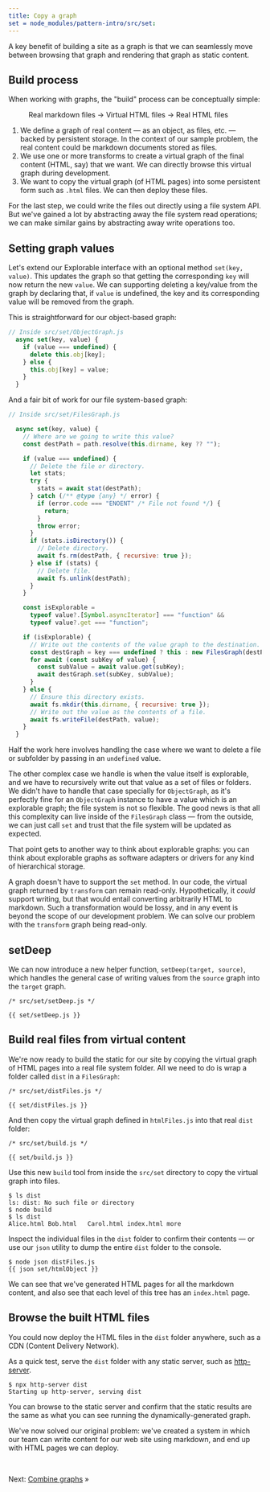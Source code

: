 ```yaml
---
title: Copy a graph
set = node_modules/pattern-intro/src/set:
---
```


A key benefit of building a site as a graph is that we can seamlessly move between browsing that graph and rendering that graph as static content.

## Build process

When working with graphs, the "build" process can be conceptually simple:

<figure>
  Real markdown files → Virtual HTML files → Real HTML files
</figure>

1. We define a graph of real content — as an object, as files, etc. — backed by persistent storage. In the context of our sample problem, the real content could be markdown documents stored as files.
1. We use one or more transforms to create a virtual graph of the final content (HTML, say) that we want. We can directly browse this virtual graph during development.
1. We want to copy the virtual graph (of HTML pages) into some persistent form such as `.html` files. We can then deploy these files.

For the last step, we could write the files out directly using a file system API. But we've gained a lot by abstracting away the file system read operations; we can make similar gains by abstracting away write operations too.

## Setting graph values

Let's extend our Explorable interface with an optional method `set(key, value)`. This updates the graph so that getting the corresponding `key` will now return the new `value`. We can supporting deleting a key/value from the graph by declaring that, if `value` is undefined, the key and its corresponding value will be removed from the graph.

This is straightforward for our object-based graph:

```js
// Inside src/set/ObjectGraph.js
  async set(key, value) {
    if (value === undefined) {
      delete this.obj[key];
    } else {
      this.obj[key] = value;
    }
  }
```

And a fair bit of work for our file system-based graph:

```js
// Inside src/set/FilesGraph.js

  async set(key, value) {
    // Where are we going to write this value?
    const destPath = path.resolve(this.dirname, key ?? "");

    if (value === undefined) {
      // Delete the file or directory.
      let stats;
      try {
        stats = await stat(destPath);
      } catch (/** @type {any} */ error) {
        if (error.code === "ENOENT" /* File not found */) {
          return;
        }
        throw error;
      }
      if (stats.isDirectory()) {
        // Delete directory.
        await fs.rm(destPath, { recursive: true });
      } else if (stats) {
        // Delete file.
        await fs.unlink(destPath);
      }
    }

    const isExplorable =
      typeof value?.[Symbol.asyncIterator] === "function" &&
      typeof value?.get === "function";

    if (isExplorable) {
      // Write out the contents of the value graph to the destination.
      const destGraph = key === undefined ? this : new FilesGraph(destPath);
      for await (const subKey of value) {
        const subValue = await value.get(subKey);
        await destGraph.set(subKey, subValue);
      }
    } else {
      // Ensure this directory exists.
      await fs.mkdir(this.dirname, { recursive: true });
      // Write out the value as the contents of a file.
      await fs.writeFile(destPath, value);
    }
  }
```

Half the work here involves handling the case where we want to delete a file or subfolder by passing in an `undefined` value.

The other complex case we handle is when the value itself is explorable, and we have to recursively write out that value as a set of files or folders. We didn't have to handle that case specially for `ObjectGraph`, as it's perfectly fine for an `ObjectGraph` instance to have a value which is an explorable graph; the file system is not so flexible. The good news is that all this complexity can live inside of the `FilesGraph` class — from the outside, we can just call `set` and trust that the file system will be updated as expected.

That point gets to another way to think about explorable graphs: you can think about explorable graphs as software adapters or drivers for any kind of hierarchical storage.

A graph doesn't have to support the `set` method. In our code, the virtual graph returned by `transform` can remain read-only. Hypothetically, it _could_ support writing, but that would entail converting arbitrarily HTML to markdown. Such a transformation would be lossy, and in any event is beyond the scope of our development problem. We can solve our problem with the `transform` graph being read-only.

## setDeep

We can now introduce a new helper function, `setDeep(target, source)`, which handles the general case of writing values from the `source` graph into the `target` graph.

```{{'js'}}
/* src/set/setDeep.js */

{{ set/setDeep.js }}
```

## Build real files from virtual content

We're now ready to build the static for our site by copying the virtual graph of HTML pages into a real file system folder. All we need to do is wrap a folder called `dist` in a `FilesGraph`:

```{{'js'}}
/* src/set/distFiles.js */

{{ set/distFiles.js }}
```

And then copy the virtual graph defined in `htmlFiles.js` into that real `dist` folder:

```{{'js'}}
/* src/set/build.js */

{{ set/build.js }}
```

<span class="tutorialStep"></span> Use this new `build` tool from inside the `src/set` directory to copy the virtual graph into files.

```console
$ ls dist
ls: dist: No such file or directory
$ node build
$ ls dist
Alice.html Bob.html   Carol.html index.html more
```

<span class="tutorialStep"></span> Inspect the individual files in the `dist` folder to confirm their contents — or use our `json` utility to dump the entire `dist` folder to the console.

```console
$ node json distFiles.js
{{ json set/htmlObject }}
```

We can see that we've generated HTML pages for all the markdown content, and also see that each level of this tree has an `index.html` page.

## Browse the built HTML files

You could now deploy the HTML files in the `dist` folder anywhere, such as a CDN (Content Delivery Network).

<span class="tutorialStep"></span> As a quick test, serve the `dist` folder with any static server, such as [http-server](https://github.com/http-party/http-server).

```console
$ npx http-server dist
Starting up http-server, serving dist
```

You can browse to the static server and confirm that the static results are the same as what you can see running the dynamically-generated graph.

We've now solved our original problem: we've created a system in which our team can write content for our web site using markdown, and end up with HTML pages we can deploy.

&nbsp;

Next: [Combine graphs](combine.html) »
